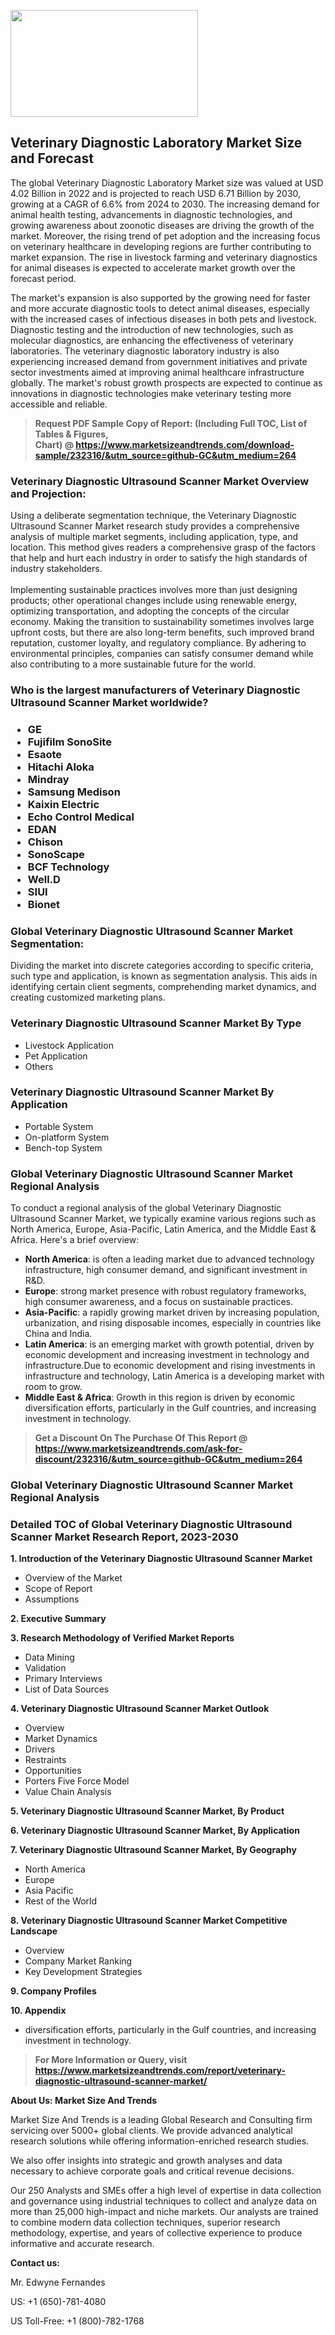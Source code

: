 <p><img class="alignnone size-medium wp-image-20088" src="https://ffe5etoiles.com/wp-content/uploads/2024/12/MST1-300x171.png" alt="" width="300" height="171" /></p><h2>Veterinary Diagnostic Laboratory Market Size and Forecast</h2><p>The global Veterinary Diagnostic Laboratory Market size was valued at USD 4.02 Billion in 2022 and is projected to reach USD 6.71 Billion by 2030, growing at a CAGR of 6.6% from 2024 to 2030. The increasing demand for animal health testing, advancements in diagnostic technologies, and growing awareness about zoonotic diseases are driving the growth of the market. Moreover, the rising trend of pet adoption and the increasing focus on veterinary healthcare in developing regions are further contributing to market expansion. The rise in livestock farming and veterinary diagnostics for animal diseases is expected to accelerate market growth over the forecast period.</p><p>The market's expansion is also supported by the growing need for faster and more accurate diagnostic tools to detect animal diseases, especially with the increased cases of infectious diseases in both pets and livestock. Diagnostic testing and the introduction of new technologies, such as molecular diagnostics, are enhancing the effectiveness of veterinary laboratories. The veterinary diagnostic laboratory industry is also experiencing increased demand from government initiatives and private sector investments aimed at improving animal healthcare infrastructure globally. The market's robust growth prospects are expected to continue as innovations in diagnostic technologies make veterinary testing more accessible and reliable.</p></p><blockquote id="" class=""><strong>Request PDF Sample Copy of Report: (Including Full TOC, List of Tables &amp; Figures, Chart)&nbsp;@&nbsp;<strong><a href="https://www.marketsizeandtrends.com/download-sample/232316/&utm_source=github-GC&utm_medium=264" target="_blank">https://www.marketsizeandtrends.com/download-sample/232316/&utm_source=github-GC&utm_medium=264</a></strong></strong></blockquote><h3 id="" class="">Veterinary Diagnostic Ultrasound Scanner Market&nbsp;Overview and Projection:</h3><p id="" class="">Using a deliberate segmentation technique, the Veterinary Diagnostic Ultrasound Scanner Market research study provides a comprehensive analysis of multiple market segments, including application, type, and location. This method gives readers a comprehensive grasp of the factors that help and hurt each industry in order to satisfy the high standards of industry stakeholders. <br /> <br />Implementing sustainable practices involves more than just designing products; other operational changes include using renewable energy, optimizing transportation, and adopting the concepts of the circular economy. Making the transition to sustainability sometimes involves large upfront costs, but there are also long-term benefits, such improved brand reputation, customer loyalty, and regulatory compliance. By adhering to environmental principles, companies can satisfy consumer demand while also contributing to a more sustainable future for the world.</p><h3 id="" class="">Who is the largest manufacturers of&nbsp;Veterinary Diagnostic Ultrasound Scanner Market worldwide?</h3><h3 class=""><p><ul><li>GE </li><li> Fujifilm SonoSite </li><li> Esaote </li><li> Hitachi Aloka </li><li> Mindray </li><li> Samsung Medison </li><li> Kaixin Electric </li><li> Echo Control Medical </li><li> EDAN </li><li> Chison </li><li> SonoScape </li><li> BCF Technology </li><li> Well.D </li><li> SIUI </li><li> Bionet</li></ul></p></h3><h3 id="" class="">Global&nbsp;Veterinary Diagnostic Ultrasound Scanner Market Segmentation:</h3><p id="" class="">Dividing the market into discrete categories according to specific criteria, such type and application, is known as segmentation analysis. This aids in identifying certain client segments, comprehending market dynamics, and creating customized marketing plans.</p><h3 id="" class="">Veterinary Diagnostic Ultrasound Scanner Market&nbsp;By Type</h3><p><p><ul><li>Livestock Application</li><li> Pet Application</li><li> Others</p></li></ul></p></p><h3 id="" class="">Veterinary Diagnostic Ultrasound Scanner Market&nbsp;By Application</h3><p class=""><p><ul><li>Portable System</li><li> On-platform System</li><li> Bench-top System</li></ul></p></p><h3 id="" class="">Global Veterinary Diagnostic Ultrasound Scanner Market Regional Analysis</h3><p id="" class="">To conduct a regional analysis of the global Veterinary Diagnostic Ultrasound Scanner Market, we typically examine various regions such as North America, Europe, Asia-Pacific, Latin America, and the Middle East &amp; Africa. Here's a brief overview:</p><ul><li><strong>North America</strong>: is often a leading market due to advanced technology infrastructure, high consumer demand, and significant investment in R&amp;D.</li><li><strong>Europe</strong>: strong market presence with robust regulatory frameworks, high consumer awareness, and a focus on sustainable practices.</li><li><strong>Asia-Pacific</strong>: a rapidly growing market driven by increasing population, urbanization, and rising disposable incomes, especially in countries like China and India.</li><li><strong>Latin America</strong>: is an emerging market with growth potential, driven by economic development and increasing investment in technology and infrastructure.Due to economic development and rising investments in infrastructure and technology, Latin America is a developing market with room to grow.</li><li><strong>Middle East &amp; Africa</strong>: Growth in this region is driven by economic diversification efforts, particularly in the Gulf countries, and increasing investment in technology.</li></ul><blockquote id="" class=""><strong>Get a Discount On The Purchase Of This Report @ <strong><a href="https://www.marketsizeandtrends.com/ask-for-discount/232316/&utm_source=github-GC&utm_medium=264" target="_blank">https://www.marketsizeandtrends.com/ask-for-discount/232316/&utm_source=github-GC&utm_medium=264</a></strong></strong></blockquote><h3 id="" class="">Global Veterinary Diagnostic Ultrasound Scanner Market Regional Analysis</h3><h3 id="" class="">Detailed TOC of Global Veterinary Diagnostic Ultrasound Scanner Market Research Report, 2023-2030</h3><p id="" class=""><strong>1. Introduction of the Veterinary Diagnostic Ultrasound Scanner Market</strong></p><ul><li>Overview of the Market</li><li>Scope of Report</li><li>Assumptions</li></ul><p id="" class=""><strong>2. Executive Summary</strong></p><p id="" class=""><strong>3. Research Methodology of Verified Market Reports</strong></p><ul><li>Data Mining</li><li>Validation</li><li>Primary Interviews</li><li>List of Data Sources</li></ul><p id="" class=""><strong>4. Veterinary Diagnostic Ultrasound Scanner Market Outlook</strong></p><ul><li>Overview</li><li>Market Dynamics</li><li>Drivers</li><li>Restraints</li><li>Opportunities</li><li>Porters Five Force Model</li><li>Value Chain Analysis</li></ul><p id="" class=""><strong>5. Veterinary Diagnostic Ultrasound Scanner Market, By Product</strong></p><p id="" class=""><strong>6. Veterinary Diagnostic Ultrasound Scanner Market, By Application</strong></p><p id="" class=""><strong>7. Veterinary Diagnostic Ultrasound Scanner Market, By Geography</strong></p><ul><li>North America</li><li>Europe</li><li>Asia Pacific</li><li>Rest of the World</li></ul><p id="" class=""><strong>8. Veterinary Diagnostic Ultrasound Scanner Market Competitive Landscape</strong></p><ul><li>Overview</li><li>Company Market Ranking</li><li>Key Development Strategies</li></ul><p id="" class=""><strong>9. Company Profiles</strong></p><p id="" class=""><strong>10. Appendix</strong></p><ul><li>diversification efforts, particularly in the Gulf countries, and increasing investment in technology.</li></ul><blockquote id="" class=""><strong>For More Information or Query, visit <strong><strong><a href="https://www.marketsizeandtrends.com/report/veterinary-diagnostic-ultrasound-scanner-market/" target="_blank">https://www.marketsizeandtrends.com/report/veterinary-diagnostic-ultrasound-scanner-market/</a></strong></strong></strong></blockquote><p id="" class=""><strong>About Us: Market Size And Trends</strong></p><p id="" class="">Market Size And Trends is a leading Global Research and Consulting firm servicing over 5000+ global clients. We provide advanced analytical research solutions while offering information-enriched research studies.</p><p id="" class="">We also offer insights into strategic and growth analyses and data necessary to achieve corporate goals and critical revenue decisions.</p><p id="" class="">Our 250 Analysts and SMEs offer a high level of expertise in data collection and governance using industrial techniques to collect and analyze data on more than 25,000 high-impact and niche markets. Our analysts are trained to combine modern data collection techniques, superior research methodology, expertise, and years of collective experience to produce informative and accurate research.</p><p id="" class=""><strong>Contact us:</strong></p><p id="" class="">Mr. Edwyne Fernandes</p><p id="" class="">US: +1 (650)-781-4080</p><p id="" class="">US Toll-Free: +1 (800)-782-1768</p>

